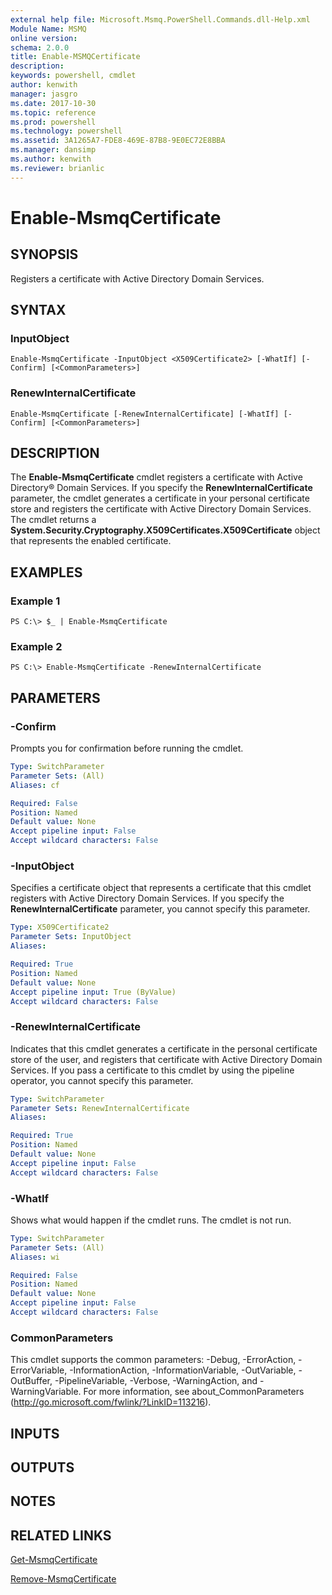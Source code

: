 ```yaml
---
external help file: Microsoft.Msmq.PowerShell.Commands.dll-Help.xml
Module Name: MSMQ
online version: 
schema: 2.0.0
title: Enable-MSMQCertificate
description: 
keywords: powershell, cmdlet
author: kenwith
manager: jasgro
ms.date: 2017-10-30
ms.topic: reference
ms.prod: powershell
ms.technology: powershell
ms.assetid: 3A1265A7-FDE8-469E-87B8-9E0EC72E8BBA
ms.manager: dansimp
ms.author: kenwith
ms.reviewer: brianlic
---
```


# Enable-MsmqCertificate

## SYNOPSIS
Registers a certificate with Active Directory Domain Services.

## SYNTAX

### InputObject
```
Enable-MsmqCertificate -InputObject <X509Certificate2> [-WhatIf] [-Confirm] [<CommonParameters>]
```

### RenewInternalCertificate
```
Enable-MsmqCertificate [-RenewInternalCertificate] [-WhatIf] [-Confirm] [<CommonParameters>]
```

## DESCRIPTION
The **Enable-MsmqCertificate** cmdlet registers a certificate with Active Directory® Domain Services.
If you specify the **RenewInternalCertificate** parameter, the cmdlet generates a certificate in your personal certificate store and  registers the certificate with Active Directory Domain Services. 
The cmdlet returns a **System.Security.Cryptography.X509Certificates.X509Certificate** object that represents the enabled certificate.

## EXAMPLES

### Example 1
```
PS C:\> $_ | Enable-MsmqCertificate
```

### Example 2
```
PS C:\> Enable-MsmqCertificate -RenewInternalCertificate
```

## PARAMETERS

### -Confirm
Prompts you for confirmation before running the cmdlet.

```yaml
Type: SwitchParameter
Parameter Sets: (All)
Aliases: cf

Required: False
Position: Named
Default value: None
Accept pipeline input: False
Accept wildcard characters: False
```

### -InputObject
Specifies a certificate object that represents a certificate that this cmdlet registers with Active Directory Domain Services.
If you specify the **RenewInternalCertificate** parameter, you cannot specify this parameter.

```yaml
Type: X509Certificate2
Parameter Sets: InputObject
Aliases: 

Required: True
Position: Named
Default value: None
Accept pipeline input: True (ByValue)
Accept wildcard characters: False
```

### -RenewInternalCertificate
Indicates that this cmdlet generates a certificate in the personal certificate store of the user, and registers that certificate with Active Directory Domain Services.
If you pass a certificate to this cmdlet by using the pipeline operator, you cannot specify this parameter.

```yaml
Type: SwitchParameter
Parameter Sets: RenewInternalCertificate
Aliases: 

Required: True
Position: Named
Default value: None
Accept pipeline input: False
Accept wildcard characters: False
```

### -WhatIf
Shows what would happen if the cmdlet runs. The cmdlet is not run.

```yaml
Type: SwitchParameter
Parameter Sets: (All)
Aliases: wi

Required: False
Position: Named
Default value: None
Accept pipeline input: False
Accept wildcard characters: False
```

### CommonParameters
This cmdlet supports the common parameters: -Debug, -ErrorAction, -ErrorVariable, -InformationAction, -InformationVariable, -OutVariable, -OutBuffer, -PipelineVariable, -Verbose, -WarningAction, and -WarningVariable. For more information, see about_CommonParameters (http://go.microsoft.com/fwlink/?LinkID=113216).

## INPUTS

## OUTPUTS

## NOTES

## RELATED LINKS

[Get-MsmqCertificate](./Get-MSMQCertificate.md)

[Remove-MsmqCertificate](./Remove-MsmqCertificate.md)

